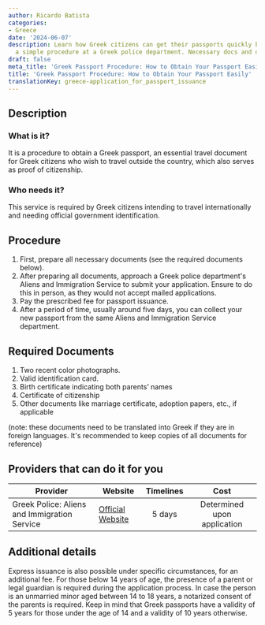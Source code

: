 ```yaml
---
author: Ricardo Batista
categories:
- Greece
date: '2024-06-07'
description: Learn how Greek citizens can get their passports quickly by following
  a simple procedure at a Greek police department. Necessary docs and details included!
draft: false
meta_title: 'Greek Passport Procedure: How to Obtain Your Passport Easily'
title: 'Greek Passport Procedure: How to Obtain Your Passport Easily'
translationKey: greece-application_for_passport_issuance
---
```



## Description
### What is it?
It is a procedure to obtain a Greek passport, an essential travel document for Greek citizens who wish to travel outside the country, which also serves as proof of citizenship.

### Who needs it?
This service is required by Greek citizens intending to travel internationally and needing official government identification.

## Procedure
1. First, prepare all necessary documents (see the required documents below).
2. After preparing all documents, approach a Greek police department's Aliens and Immigration Service to submit your application. Ensure to do this in person, as they would not accept mailed applications.
3. Pay the prescribed fee for passport issuance.
4. After a period of time, usually around five days, you can collect your new passport from the same Aliens and Immigration Service department.

## Required Documents
1. Two recent color photographs.
2. Valid identification card.
3. Birth certificate indicating both parents’ names
4. Certificate of citizenship
5. Other documents like marriage certificate, adoption papers, etc., if applicable 

(note: these documents need to be translated into Greek if they are in foreign languages. It's recommended to keep copies of all documents for reference)

## Providers that can do it for you

| Provider        |     Website     |     Timelines    |       Cost      |
| --------------- | --------------- |  :-------------: | :-------------: |
| Greek Police: Aliens and Immigration Service | [Official Website](http://www.astynomia.gr/index.php?option=ozo_content&lang=%27..%27&perform=view&id=50539&Itemid=1266&lang=)       |   5 days        |    Determined upon application    |

## Additional details
Express issuance is also possible under specific circumstances, for an additional fee. For those below 14 years of age, the presence of a parent or legal guardian is required during the application process. In case the person is an unmarried minor aged between 14 to 18 years, a notarized consent of the parents is required. Keep in mind that Greek passports have a validity of 5 years for those under the age of 14 and a validity of 10 years otherwise.